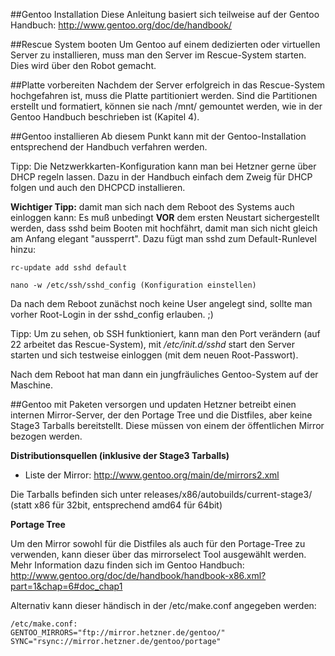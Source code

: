 ##Gentoo Installation
Diese Anleitung basiert sich teilweise auf der Gentoo Handbuch: <http://www.gentoo.org/doc/de/handbook/>

##Rescue System booten
Um Gentoo auf einem dedizierten oder virtuellen Server zu installieren, muss man den Server im Rescue-System starten. Dies wird über den Robot gemacht.

##Platte vorbereiten
Nachdem der Server erfolgreich in das Rescue-System hochgefahren ist, muss die Platte partitioniert werden.
Sind die Partitionen erstellt und formatiert, können sie nach /mnt/ gemountet werden, wie in der Gentoo Handbuch beschrieben ist (Kapitel 4).

##Gentoo installieren
Ab diesem Punkt kann mit der Gentoo-Installation entsprechend der Handbuch verfahren werden.

Tipp: Die Netzwerkkarten-Konfiguration kann man bei Hetzner gerne über DHCP regeln lassen. Dazu in der Handbuch einfach dem Zweig für DHCP folgen und auch den DHCPCD installieren.

**Wichtiger Tipp:** damit man sich nach dem Reboot des Systems auch einloggen kann: Es muß unbedingt **VOR** dem ersten Neustart sichergestellt werden, dass sshd beim Booten mit hochfährt, damit man sich nicht gleich am Anfang elegant "aussperrt". Dazu fügt man sshd zum Default-Runlevel hinzu:

`rc-update add sshd default`

`nano -w /etc/ssh/sshd_config (Konfiguration einstellen)`

Da nach dem Reboot zunächst noch keine User angelegt sind, sollte man vorher Root-Login in der sshd_config erlauben. ;)

Tipp: Um zu sehen, ob SSH funktioniert, kann man den Port verändern (auf 22 arbeitet das Rescue-System), mit */etc/init.d/sshd* start den Server starten und sich testweise einloggen (mit dem neuen Root-Passwort).

Nach dem Reboot hat man dann ein jungfräuliches Gentoo-System auf der Maschine.

##Gentoo mit Paketen versorgen und updaten
Hetzner betreibt einen internen Mirror-Server, der den Portage Tree und die Distfiles, aber keine Stage3 Tarballs bereitstellt. Diese müssen von einem der öffentlichen Mirror bezogen werden.

**Distributionsquellen (inklusive der Stage3 Tarballs)**

* Liste der Mirror: <http://www.gentoo.org/main/de/mirrors2.xml>

Die Tarballs befinden sich unter releases/x86/autobuilds/current-stage3/ (statt x86 für 32bit, entsprechend amd64 für 64bit)

**Portage Tree**

Um den Mirror sowohl für die Distfiles als auch für den Portage-Tree zu verwenden, kann dieser über das mirrorselect Tool ausgewählt werden. Mehr Information dazu finden sich im Gentoo Handbuch: 
<http://www.gentoo.org/doc/de/handbook/handbook-x86.xml?part=1&chap=6#doc_chap1>

Alternativ kann dieser händisch in der /etc/make.conf angegeben werden:

```
/etc/make.conf:
GENTOO_MIRRORS="ftp://mirror.hetzner.de/gentoo/"
SYNC="rsync://mirror.hetzner.de/gentoo/portage"
```
